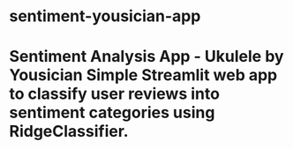 # sentiment-yousician-app
# Sentiment Analysis App - Ukulele by Yousician Simple Streamlit web app to classify user reviews into sentiment categories using RidgeClassifier.
